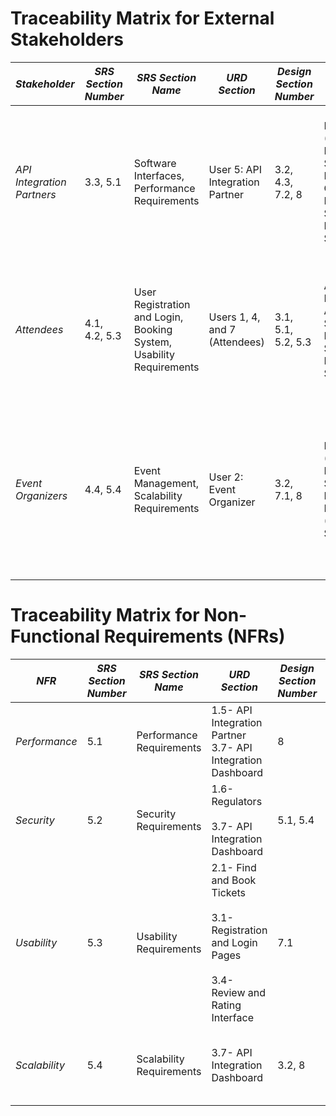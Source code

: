 <!-- # BookMyShow Competitor - Cross-Reference Matrix:

| **External Stakeholder**        | **URD Section (Source)**                                               | **SRS Section (Source)**                                              | **Design Section (Source)**                                               | **Architecture**                                                | **Test**                                                                          |
|----------------------------------|------------------------------------------------------------------------|------------------------------------------------------------------------|-----------------------------------------------------------------------------|----------------------------------------------------------------|--------------------------------------------------------------------------------|
| **API Integration Partners**    | **UR8**: API Integration Requirements (**URD.md**, Section 1.8)        | **SRS3.3**: Software Interfaces                                        | **4.2.1 Distributed Service Ecosystem**: Microservices for API integrations (**Design.md**, Section 4.2.1) | External Systems Integration                                  | API Integration Testing: Payment Gateway (**Test.md**, Test 5) |
| **Customers**                   | **UR1**: User Interaction (**URD.md**, Section 1.1)                   | **SRS4.1**: User Registration and Login                               | **4.1.2 User Interface Design**: Seat Map, Payment UI (**Design.md**, Section 4.1.2) | Presentation Layer                                            | Functional Testing: User Registration (**Test.md**, Test 1), Login (**Test.md**, Test 2), Booking (**Test.md**, Test 4), Payment (**Test.md**, Test 5) |
| **Event Organizers and Venue Owners** | **UR2**: Event Management (**URD.md**, Section 1.2)                   | **SRS4.4**: Event Management                                          | **4.2.3 Event Management Design**: Dashboard, Ticket Categories (**Design.md**, Section 4.2.3) | Microservices                                                | Functional Testing: Event and movie Management (**Test.md**, Test 3)  |
| **Regulators**                  | **UR9**: Privacy and Compliance Requirements (**URD.md**, Section 1.9) | **SRS5.3**: Security Requirements                                     | **5.3 Security Design**: Privacy Controls, Data Encryption (**Design.md**, Section 5.3) | Modular System Components                                   | Security Compliance Testing Scenario (**Test.md**, Test 8)       |
| **Advertisers and Sponsors**    | **UR10**: Advertising Features (**URD.md**, Section 1.10)             | **SRS4.5**: Advertisers and Sponsors Features                         | **4.4.1 Marketing Design**: Ad Integration Framework, Analytics (**Design.md**, Section 4.4.1) | Ad Campaign Management                                       | Campaign Testing: Targeting Accuracy (**Test.md**, Test 10), Advertisement and Banner visiblity (**Test.md**, Test 9) |
 -->


# Traceability Matrix for External Stakeholders

| *Stakeholder*              | *SRS Section Number* | *SRS Section Name*                                   | *URD Section*                  | *Design Section Number* | *Design Section Name*                                   | *Test Section*                                                                                                                                         |
|-------------------------------|------------------------|-------------------------------------------------------|-----------------------------------|----------------------------|----------------------------------------------------------|----------------------------------------------------------------------------------------------------------------------------------------------------------|
| *API Integration Partners*  | 3.3, 5.1              | Software Interfaces, Performance Requirements         | User 5: API Integration Partner  | 3.2, 4.3, 7.2, 8          | Microservices (Payment and Notification Services), RabbitMQ Queue, External Services Integration, Scalability | *10. API Integration Dashboard Test*<br>- Configure and test API endpoints<br>- Monitor real-time metrics<br>- Alerts for failures                    |
| *Attendees*                 | 4.1, 4.2, 5.3         | User Registration and Login, Booking System, Usability Requirements | Users 1, 4, and 7 (Attendees)   | 3.1, 5.1, 5.2, 5.3        | Architectural Design, Authentication Service, Event Management Service, Seat Management Service | *1. User Registration Test<br>2. User Login Test<br>3. Event and Movie Management Test<br>4. Ticket Booking Test*                          |
| *Event Organizers*          | 4.4, 5.4              | Event Management, Scalability Requirements            | User 2: Event Organizer          | 3.2, 7.1, 8               | Microservices (Event Management Service), User Interface Modules (Dashboard), Scalability | *3. Event and Movie Management Test*<br>- Manage events and schedules<br>- Display venue-based event sorting<br>- Track event performance             |                                                     


# Traceability Matrix for Non-Functional Requirements (NFRs)

| *NFR*                    | *SRS Section Number* | *SRS Section Name*                 | *URD Section*                 | *Design Section Number* | *Design Section Name*                       | *Test Section*                                                                                      |
|----------------------------|------------------------|---------------------------------------|----------------------------------|----------------------------|-----------------------------------------------|-------------------------------------------------------------------------------------------------------|
| *Performance*            | 5.1                   | Performance Requirements              | 1.5- API Integration Partner <br>  3.7- API Integration Dashboard  | 8                          | Scalability, Load Balancing, Caching         | *11. Load Testing Results<br>2. Stress Testing Results*                                        |
| *Security*               | 5.2                   | Security Requirements                 | 1.6- Regulators <br><br> 3.7- API Integration Dashboard               | 5.1, 5.4              | Authentication Service, Payment Service  | *8. Security Compliance Test<br>1. User Registration Test*                                    |
| *Usability*              | 5.3                   | Usability Requirements                | 2.1- Find and Book Tickets<br><br> 3.1- Registration and Login Pages  <br><br> 3.4- Review and Rating Interface<br>   | 7.1               | User Interface Modules    | *1. User Registration Test<br>2. User Login Test<br>3. Event and Movie Management Test*    |
| *Scalability*            | 5.4                   | Scalability Requirements              | 3.7- API Integration Dashboard | 3.2, 8                    | Microservices, Scalability                    | *11. Load Testing Results<br>2. Stress Testing Results*                                        |
